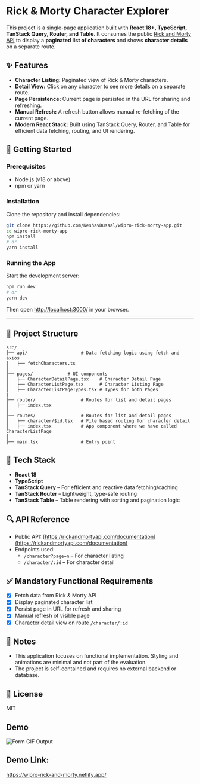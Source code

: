 # Rick & Morty Character Explorer

This project is a single-page application built with **React 18+, TypeScript, TanStack Query, Router, and Table**. It consumes the public [Rick and Morty API](https://rickandmortyapi.com/) to display a **paginated list of characters** and shows **character details** on a separate route.

## ✨ Features

- **Character Listing:** Paginated view of Rick & Morty characters.
- **Detail View:** Click on any character to see more details on a separate route.
- **Page Persistence:** Current page is persisted in the URL for sharing and refreshing.
- **Manual Refresh:** A refresh button allows manual re-fetching of the current page.
- **Modern React Stack:** Built using TanStack Query, Router, and Table for efficient data fetching, routing, and UI rendering.

## 🚀 Getting Started

### Prerequisites

- Node.js (v18 or above)
- npm or yarn

### Installation

Clone the repository and install dependencies:

```bash
git clone https://github.com/KeshavDussal/wipro-rick-morty-app.git
cd wipro-rick-morty-app
npm install
# or
yarn install
```

### Running the App

Start the development server:

```bash
npm run dev
# or
yarn dev
```

Then open [http://localhost:3000/](http://localhost:3000/) in your browser.

---

## 📁 Project Structure

```
src/
├── api/                    # Data fetching logic using fetch and axios
│   ├── fetchCharacters.ts
│
├── pages/             # UI components
│   ├── CharacterDetailPage.tsx    # Character Detail Page
│   ├── CharacterListPage.tsx      # Character Listing Page
│   ├── CharacterListPageTypes.tsx # Types for both Pages
|
├── router/                 # Routes for list and detail pages
│   ├── index.tsx
│
├── routes/                 # Routes for list and detail pages
│   ├── character/$id.tsx   # File based routing for character detail
│   ├── index.tsx           # App component where we have called CharacterListPage
│
├── main.tsx                # Entry point
```

## 🧠 Tech Stack

- **React 18**
- **TypeScript**
- **TanStack Query** – For efficient and reactive data fetching/caching
- **TanStack Router** – Lightweight, type-safe routing
- **TanStack Table** – Table rendering with sorting and pagination logic

## 🔍 API Reference

- Public API: [https://rickandmortyapi.com/documentation](https://rickandmortyapi.com/documentation)
- Endpoints used:
  - `/character?page=n` – For character listing
  - `/character/:id` – For character detail

## ✅ Mandatory Functional Requirements

- [x] Fetch data from Rick & Morty API
- [x] Display paginated character list
- [x] Persist page in URL for refresh and sharing
- [x] Manual refresh of visible page
- [x] Character detail view on route `/character/:id`

## 📌 Notes

- This application focuses on functional implementation. Styling and animations are minimal and not part of the evaluation.
- The project is self-contained and requires no external backend or database.

## 📄 License

MIT

## Demo

![Form GIF Output](./public/wipro-rick-and-morty-output.gif)

## Demo Link:

https://wipro-rick-and-morty.netlify.app/
